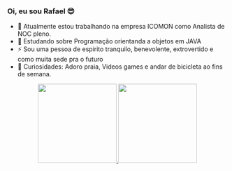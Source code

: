 ### Oi, eu sou Rafael 😎

- 🔭 Atualmente estou trabalhando na empresa ICOMON como Analista de NOC pleno.
- 🌱 Estudando sobre Programação orientanda a objetos em JAVA
- ⚡ Sou uma pessoa de espirito tranquilo, benevolente, extrovertido e como muita sede pra o futuro
- 👀 Curiosidades: Adoro praia, Videos games e andar de bicicleta ao fins de semana.

<div align="center">
  <a href="https://github.com/rafasguels">
  <img height="180em" src="https://github-readme-stats.vercel.app/api?username=Rafasguels&show_icons=true&theme=dracula&include_all_commits=true&count_private=true"/>
  <img height="180em" src="https://github-readme-stats.vercel.app/api/top-langs/?username=Rafasguels&layout=compact&langs_count=7&theme=dracula"/>
</div>
